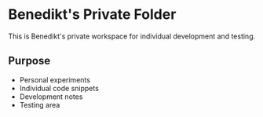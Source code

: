 # Benedikt's Private Folder

This is Benedikt's private workspace for individual development and testing.

## Purpose
- Personal experiments
- Individual code snippets
- Development notes
- Testing area
